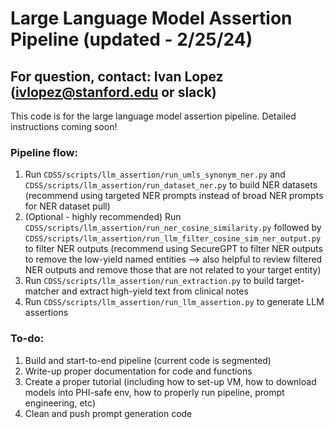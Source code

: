 # Large Language Model Assertion Pipeline (updated - 2/25/24)
## For question, contact: Ivan Lopez (ivlopez@stanford.edu or slack)

This code is for the large language model assertion pipeline. Detailed instructions coming soon!

### Pipeline flow:
1. Run ```CDSS/scripts/llm_assertion/run_umls_synonym_ner.py``` and ```CDSS/scripts/llm_assertion/run_dataset_ner.py``` to build NER datasets (recommend using targeted NER prompts instead of broad NER prompts for NER dataset pull)
2. (Optional - highly recommended) Run ```CDSS/scripts/llm_assertion/run_ner_cosine_similarity.py``` followed by ```CDSS/scripts/llm_assertion/run_llm_filter_cosine_sim_ner_output.py``` to filter NER outputs (recommend using SecureGPT to filter NER outputs to remove the low-yield named entities --> also helpful to review filtered NER outputs and remove those that are not related to your target entity)
3. Run ```CDSS/scripts/llm_assertion/run_extraction.py``` to build target-matcher and extract high-yield text from clinical notes
4. Run ```CDSS/scripts/llm_assertion/run_llm_assertion.py``` to generate LLM assertions

### To-do:
1. Build and start-to-end pipeline (current code is segmented)
2. Write-up proper documentation for code and functions
3. Create a proper tutorial (including how to set-up VM, how to download models into PHI-safe env, how to properly run pipeline, prompt engineering, etc)
4. Clean and push prompt generation code
